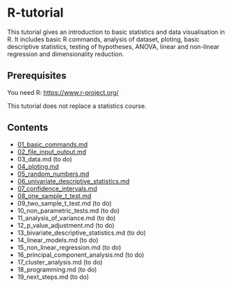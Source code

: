 # R-tutorial
This tutorial gives an introduction to basic statistics and data visualisation in R. It includes basic R commands, analysis of dataset, ploting, basic descriptive statistics, testing of hypotheses, ANOVA, linear and non-linear regression and dimensionality reduction.
## Prerequisites
You need R: https://www.r-project.org/

This tutorial does not replace a statistics course.
## Contents
* [01_basic_commands.md](https://github.com/spiwokv/Rtutorial/blob/master/lessons/01_basic_commands.md)
* [02_file_input_output.md](https://github.com/spiwokv/Rtutorial/blob/master/lessons/02_file_input_output.md)
* 03_data.md (to do)
* [04_ploting.md](https://github.com/spiwokv/Rtutorial/blob/master/lessons/04_ploting.md)
* [05_random_numbers.md](https://github.com/spiwokv/Rtutorial/blob/master/lessons/05_random_numbers.md)
* [06_univariate_descriptive_statistics.md](https://github.com/spiwokv/Rtutorial/blob/master/lessons/06_univariate_descriptive_statistics.md)
* [07_confidence_intervals.md](https://github.com/spiwokv/Rtutorial/blob/master/lessons/07_confidence_intervals.md)
* [08_one_sample_t_test.md](https://github.com/spiwokv/Rtutorial/blob/master/lessons/08_one_sample_t_test.md)
* 09_two_sample_t_test.md (to do)
* 10_non_parametric_tests.md (to do)
* 11_analysis_of_variance.md (to do)
* 12_p_value_adjustment.md (to do)
* 13_bivariate_descriptive_statistics.md (to do)
* 14_linear_models.md (to do)
* 15_non_linear_regression.md (to do)
* 16_principal_component_analysis.md (to do)
* 17_cluster_analysis.md (to do)
* 18_programming.md (to do)
* 19_next_steps.md (to do)

